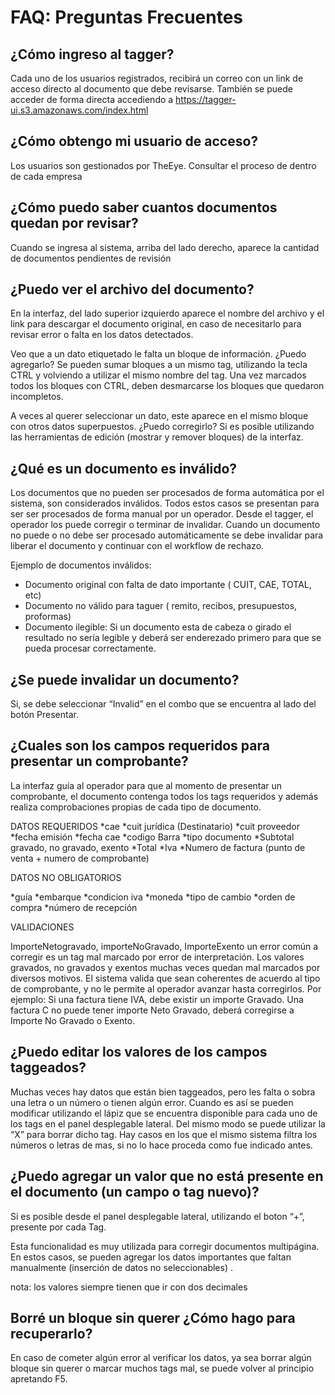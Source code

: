 # FAQ: Preguntas Frecuentes

## ¿Cómo ingreso al tagger?
Cada uno de los usuarios registrados, recibirá un correo con un link de acceso directo al documento que debe revisarse.
También se puede acceder de forma directa accediendo a https://tagger-ui.s3.amazonaws.com/index.html

## ¿Cómo obtengo mi usuario de acceso?
Los usuarios son gestionados por TheEye. Consultar el proceso de dentro de cada empresa

## ¿Cómo puedo saber cuantos documentos quedan por revisar?
Cuando se ingresa al sistema, arriba del lado derecho, aparece la cantidad de documentos pendientes de revisión

## ¿Puedo ver el archivo del documento?
En la interfaz, del lado superior izquierdo aparece el nombre del archivo y el link para descargar el documento original, en caso de necesitarlo para revisar error o falta en los datos detectados.

Veo que a un dato etiquetado le falta un bloque de información. ¿Puedo agregarlo?
Se pueden sumar bloques a un mismo tag, utilizando la tecla CTRL y volviendo a utilizar el mismo nombre del tag. Una vez marcados todos los bloques con CTRL, deben desmarcarse los bloques que quedaron incompletos.

A veces al querer seleccionar un dato, este aparece en el mismo bloque con otros datos superpuestos. ¿Puedo corregirlo?
Si es posible utilizando las herramientas de edición (mostrar y remover bloques) de la interfaz.

## ¿Qué es un documento es inválido?
Los documentos que no pueden ser procesados de forma automática por el sistema, son considerados inválidos. Todos estos casos se presentan para ser ser procesados de forma manual por un operador. Desde el tagger, el operador los puede corregir o terminar de invalidar. Cuando un documento no puede o no debe ser procesado automáticamente se debe invalidar para liberar el documento y continuar con el workflow de rechazo.

Ejemplo de documentos inválidos:

* Documento original con falta de dato importante ( CUIT, CAE, TOTAL, etc)
* Documento no válido para taguer ( remito, recibos, presupuestos, proformas)
* Documento ilegible: Si un documento esta de cabeza o girado el resultado no sería legible y deberá ser enderezado primero para que se pueda procesar correctamente.


## ¿Se puede invalidar un documento?
Si, se debe seleccionar “Invalid” en el combo que se encuentra al lado del botón Presentar.

## ¿Cuales son los campos requeridos para presentar un comprobante?
La interfaz guía al operador para que al momento de presentar un comprobante, el documento contenga todos los tags requeridos y además realiza comprobaciones propias de cada tipo de documento.

DATOS REQUERIDOS
*cae
*cuit jurídica (Destinatario)
*cuit proveedor
*fecha emisión
*fecha cae
*codigo Barra
*tipo documento
*Subtotal gravado, no gravado, exento
*Total
*Iva
*Numero de factura (punto de venta + numero de comprobante)
 

DATOS NO OBLIGATORIOS

*guía
*embarque
*condicion iva
*moneda
*tipo de cambio
*orden de compra
*número de recepción

VALIDACIONES

ImporteNetogravado, importeNoGravado, ImporteExento
un error común a corregir es un tag mal marcado por error de interpretación. Los valores gravados, no gravados y exentos muchas veces quedan mal marcados por diversos motivos. El sistema valida que sean coherentes de acuerdo al tipo de comprobante, y no le permite al operador avanzar hasta corregirlos.
Por ejemplo:
Si una factura tiene IVA, debe existir un importe Gravado. 
Una factura C no puede tener importe Neto Gravado, deberá corregirse a Importe No Gravado o Exento.



## ¿Puedo editar los valores de los campos taggeados?

Muchas veces hay datos que están bien taggeados, pero les falta o sobra una letra o un número o tienen algún error. Cuando es así se pueden modificar utilizando el lápiz que se encuentra disponible para cada uno de los tags en el panel desplegable lateral. Del mismo modo se puede utilizar la “X” para borrar dicho tag.
Hay casos en los que el mismo sistema filtra los números o letras de mas, si no lo hace proceda como fue indicado antes.

## ¿Puedo agregar un valor que no está presente en el documento (un campo o tag nuevo)?
Si es posible desde el panel desplegable lateral, utilizando el boton “+”, presente por cada Tag.

Esta funcionalidad es muy utilizada para corregir documentos multipágina. En estos casos, se pueden agregar los datos importantes que faltan manualmente (inserción de datos no seleccionables) .

nota: los valores siempre tienen que ir con dos decimales 

## Borré un bloque sin querer ¿Cómo hago para recuperarlo?
En caso de cometer algún error al verificar los datos, ya sea borrar algún bloque sin querer o marcar muchos tags mal, se puede volver al principio apretando F5.
